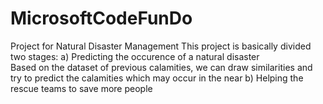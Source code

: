# MicrosoftCodeFunDo
Project for Natural Disaster Management 
This project is basically divided two stages:
a) Predicting the occurence of a natural disaster<br />
	Based on the dataset of previous calamities, we can draw similarities and try to predict the calamities which may occur in the near
b) Helping the rescue teams to save more people<br />
